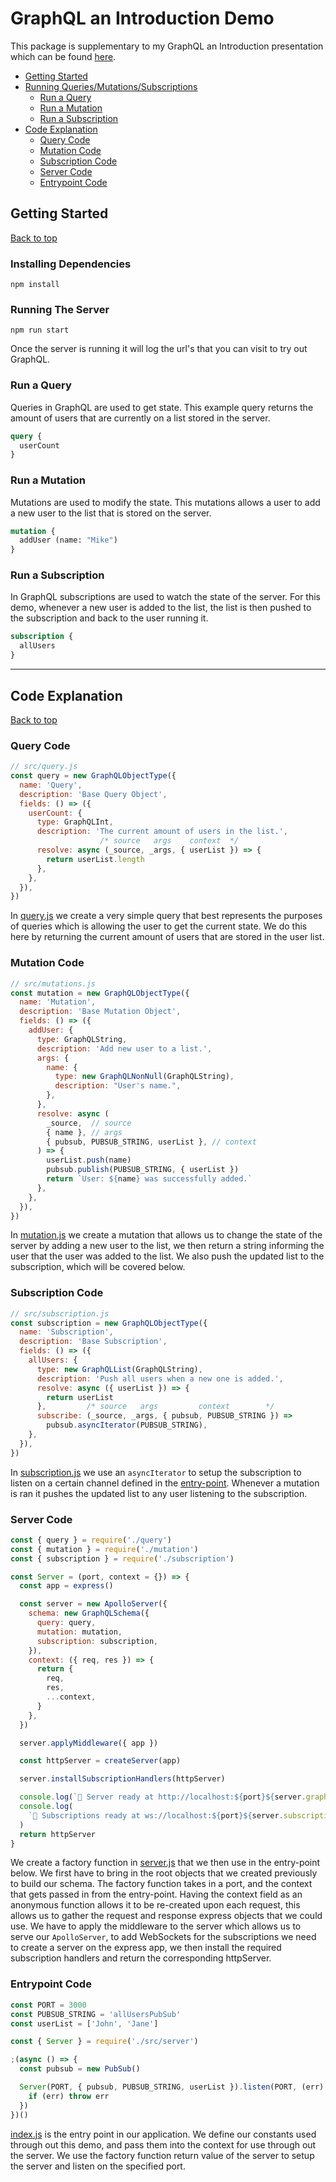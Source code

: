 # GraphQL an Introduction Demo
This package is supplementary to my GraphQL an Introduction presentation which can be found [here](https://nslandolt.github.io/graphql-an-introduction/).

- [Getting Started](#getting-started)
- [Running Queries/Mutations/Subscriptions](#running-queries/mutations/subscriptions)
  - [Run a Query](#run-a-query)
  - [Run a Mutation](#run-a-mutation)
  - [Run a Subscription](#run-a-subscription)
- [Code Explanation](#code-explanation)
  - [Query Code](#query-code)
  - [Mutation Code](#mutation-code)
  - [Subscription Code](#subscription-code)
  - [Server Code](#server-code)
  - [Entrypoint Code](#entrypoint-code)

## Getting Started
[Back to top](#graphql-an-introduction-demo)
### Installing Dependencies
```shell
npm install
```

### Running The Server
```shell
npm run start
```
Once the server is running it will log the url's that 
you can visit to try out GraphQL.

### Run a Query
Queries in GraphQL are used to get state. This example query
returns the amount of users that are currently on a list stored
in the server.
```graphql
query {
  userCount
}
```
### Run a Mutation
Mutations are used to modify the state. This mutations allows
a user to add a new user to the list that is stored on the server.
```graphql
mutation {
  addUser (name: "Mike")
}
```
### Run a Subscription
In GraphQL subscriptions are used to watch the state of the server.
For this demo, whenever a new user is added to the list, the list 
is then pushed to the subscription and back to the user running it.
```graphql
subscription {
  allUsers
}
```
- - -
## Code Explanation
[Back to top](#graphql-an-introduction-demo)
### Query Code
```js
// src/query.js
const query = new GraphQLObjectType({
  name: 'Query',
  description: 'Base Query Object',
  fields: () => ({
    userCount: {
      type: GraphQLInt,
      description: 'The current amount of users in the list.',
                    /* source   args    context  */
      resolve: async (_source, _args, { userList }) => {
        return userList.length
      },
    },
  }),
})
```
In [query.js](https://github.com/nslandolt/graphql-an-introduction-demo/blob/master/src/query.js) 
we create a very simple query that best represents the purposes of queries which is allowing the
user to get the current state. We do this here by returning the current amount of users that are
stored in the user list.

### Mutation Code
```js
// src/mutations.js
const mutation = new GraphQLObjectType({
  name: 'Mutation',
  description: 'Base Mutation Object',
  fields: () => ({
    addUser: {
      type: GraphQLString,
      description: 'Add new user to a list.',
      args: {
        name: {
          type: new GraphQLNonNull(GraphQLString),
          description: "User's name.",
        },
      },
      resolve: async (
        _source,  // source
        { name }, // args
        { pubsub, PUBSUB_STRING, userList }, // context
      ) => {
        userList.push(name)
        pubsub.publish(PUBSUB_STRING, { userList })
        return `User: ${name} was successfully added.`
      },
    },
  }),
})
```
In [mutation.js](https://github.com/nslandolt/graphql-an-introduction-demo/blob/master/src/mutation.js)
we create a mutation that allows us to change the state of the server by adding a new user to the list,
we then return a string informing the user that the user was added to the list. We also push the updated 
list to the subscription, which will be covered below. 

### Subscription Code
```js
// src/subscription.js
const subscription = new GraphQLObjectType({
  name: 'Subscription',
  description: 'Base Subscription',
  fields: () => ({
    allUsers: {
      type: new GraphQLList(GraphQLString),
      description: 'Push all users when a new one is added.',
      resolve: async ({ userList }) => {
        return userList
      },         /* source   args         context        */
      subscribe: (_source, _args, { pubsub, PUBSUB_STRING }) =>
        pubsub.asyncIterator(PUBSUB_STRING),
    },
  }),
})
```
In [subscription.js](https://github.com/nslandolt/graphql-an-introduction-demo/blob/master/src/subscription.js)
we use an `asyncIterator` to setup the subscription to listen on a certain channel defined in the 
[entry-point](#entrypoint-code). Whenever a mutation is ran it pushes the updated list to any user
listening to the subscription.

### Server Code
```js
const { query } = require('./query')
const { mutation } = require('./mutation')
const { subscription } = require('./subscription')

const Server = (port, context = {}) => {
  const app = express()

  const server = new ApolloServer({
    schema: new GraphQLSchema({
      query: query,
      mutation: mutation,
      subscription: subscription,
    }),
    context: ({ req, res }) => {
      return {
        req,
        res,
        ...context,
      }
    },
  })

  server.applyMiddleware({ app })

  const httpServer = createServer(app)

  server.installSubscriptionHandlers(httpServer)

  console.log(`🚀 Server ready at http://localhost:${port}${server.graphqlPath}`)
  console.log(
    `🚀 Subscriptions ready at ws://localhost:${port}${server.subscriptionsPath}`,
  )
  return httpServer
}
```
We create a factory function in [server.js](https://github.com/nslandolt/graphql-an-introduction-demo/blob/master/src/server.js)
that we then use in the entry-point below. We first have to bring in the root objects that we created previously
to build our schema. The factory function takes in a port, and the context that gets passed in from the entry-point.
Having the context field as an anonymous function allows it to be re-created upon each request, this allows us to
gather the request and response express objects that we could use. We have to apply the middleware to the server
which allows us to serve our `ApolloServer`, to add WebSockets for the subscriptions we need to create a server
on the express app, we then install the required subscription handlers and return the corresponding httpServer. 

### Entrypoint Code
```js
const PORT = 3000
const PUBSUB_STRING = 'allUsersPubSub'
const userList = ['John', 'Jane']

const { Server } = require('./src/server')

;(async () => {
  const pubsub = new PubSub()

  Server(PORT, { pubsub, PUBSUB_STRING, userList }).listen(PORT, (err) => {
    if (err) throw err
  })
})()
```
[index.js](https://github.com/nslandolt/graphql-an-introduction-demo/blob/master/index.js) is
the entry point in our application. We define our constants used through out this demo,
and pass them into the context for use through out the server. We use the factory function
return value of the server to setup the server and listen on the specified port.
